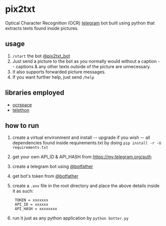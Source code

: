 # pix2txt

Optical Character Recognition (OCR) [telegram](https://telegram.org/) bot built using python that extracts texts found inside pictures.

## usage

1. ```/start``` the bot [@pix2txt_bot](https://t.me/pix2txt_bot)
2. Just send a picture to the bot as you normally would without a caption -- captions & any other texts outside of the picture are unnecessary.
3. It also supports forwarded picture messages.
4. If you want further help, just send ```/help```

## libraries employed

- [ocrspace](https://github.com/ErikBoesen/ocrspace)
- [telethon](https://github.com/LonamiWebs/Telethon)

## how to run

1. create a virtual environment and install -- upgrade if you wish -- all dependencies found inside requirements.txt by doing ```pip install -r -U requirements.txt```

2. get your own API_ID & API_HASH from <https://my.telegram.org/auth>

3. create a telegram bot using [@botfather](https://t.me/botfather)

4. get bot's token from [@botfather](https://t.me/botfather)

5. create a ```.env``` file in the root directory  and place the above details inside it as such:

        TOKEN = xxxxxxx
        API_ID = xxxxxx
        API_HASH = xxxxxxxx

6. run it just as any python application by ```python botter.py```